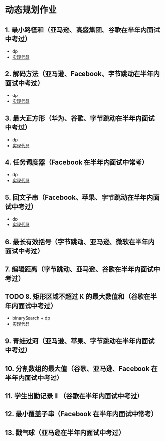 # 动态规划作业

## 1. 最小路径和（亚马逊、高盛集团、谷歌在半年内面试中考过）

+ dp
+ [实现代码](./064minPathSum.js)

## 2. 解码方法（亚马逊、Facebook、字节跳动在半年内面试中考过）

+ dp
+ [实现代码](./091numDecodings.js)

## 3. 最大正方形（华为、谷歌、字节跳动在半年内面试中考过）

+ dp
+ [实现代码](./221maximalSquare.js)

## 4. 任务调度器（Facebook 在半年内面试中常考）

+ dp
+ [实现代码](./621leastInterval.js)

## 5. 回文子串（Facebook、苹果、字节跳动在半年内面试中考过）

+ dp
+ [实现代码](./647countSubstrings.js)

## 6. 最长有效括号（字节跳动、亚马逊、微软在半年内面试中考过）


## 7. 编辑距离（字节跳动、亚马逊、谷歌在半年内面试中考过）


## TODO 8. 矩形区域不超过 K 的最大数值和（谷歌在半年内面试中考过）

+ binarySearch + dp
+ [实现代码](./363maxSumSubmatrix.js)

## 9. 青蛙过河（亚马逊、苹果、字节跳动在半年内面试中考过）


## 10. 分割数组的最大值（谷歌、亚马逊、Facebook 在半年内面试中考过）


## 11. 学生出勤记录 II （谷歌在半年内面试中考过）


## 12. 最小覆盖子串（Facebook 在半年内面试中常考）


## 13. 戳气球（亚马逊在半年内面试中考过）
